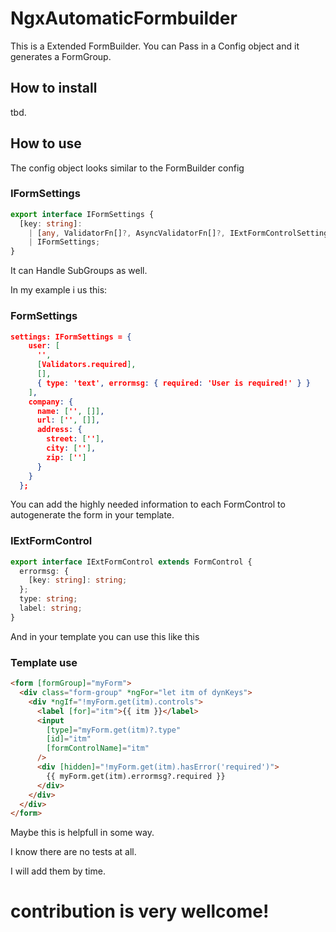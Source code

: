 # NgxAutomaticFormbuilder

This is a Extended FormBuilder.
You can Pass in a Config object and it generates a FormGroup.

## How to install

tbd.

## How to use

The config object looks similar to the FormBuilder config

### IFormSettings

```ts
export interface IFormSettings {
  [key: string]:
    | [any, ValidatorFn[]?, AsyncValidatorFn[]?, IExtFormControlSettings?]
    | IFormSettings;
}
```

It can Handle SubGroups as well.

In my example i us this:

### FormSettings

```json
settings: IFormSettings = {
    user: [
      '',
      [Validators.required],
      [],
      { type: 'text', errormsg: { required: 'User is required!' } }
    ],
    company: {
      name: ['', []],
      url: ['', []],
      address: {
        street: [''],
        city: [''],
        zip: ['']
      }
    }
  };
```

You can add the highly needed information to each FormControl to autogenerate the form in your template.

### IExtFormControl

```ts
export interface IExtFormControl extends FormControl {
  errormsg: {
    [key: string]: string;
  };
  type: string;
  label: string;
}
```

And in your template you can use this like this

### Template use

```html
<form [formGroup]="myForm">
  <div class="form-group" *ngFor="let itm of dynKeys">
    <div *ngIf="!myForm.get(itm).controls">
      <label [for]="itm">{{ itm }}</label>
      <input
        [type]="myForm.get(itm)?.type"
        [id]="itm"
        [formControlName]="itm"
      />
      <div [hidden]="!myForm.get(itm).hasError('required')">
        {{ myForm.get(itm).errormsg?.required }}
      </div>
    </div>
  </div>
</form>
```

Maybe this is helpfull in some way.

I know there are no tests at all.

I will add them by time.

# contribution is very wellcome!
